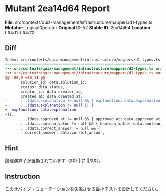 # Mutant 2ea14d64 Report

**File**: src/contexts/quiz-management/infrastructure/mappers/d1-types.ts
**Mutator**: LogicalOperator
**Original ID**: 52
**Stable ID**: 2ea14d64
**Location**: L84:11–L84:72

## Diff

```diff
Index: src/contexts/quiz-management/infrastructure/mappers/d1-types.ts
===================================================================
--- src/contexts/quiz-management/infrastructure/mappers/d1-types.ts	original
+++ src/contexts/quiz-management/infrastructure/mappers/d1-types.ts	mutated #52
@@ -80,9 +80,11 @@
       solution_id: data.solution_id,
       status: data.status,
       creator_id: data.creator_id,
       created_at: data.created_at,
-      ...(data.explanation != null && { explanation: data.explanation }),
+      ...(data.explanation != null || {
+  explanation: data.explanation
+}),
       ...(data.approved_at != null && { approved_at: data.approved_at }),
       ...(data.boolean_value != null && { boolean_value: data.boolean_value }),
       ...(data.correct_answer != null && {
         correct_answer: data.correct_answer,
```

## Hint

論理演算子が置換されています（&&/|| ⇄ ||/&&）。

## Instruction

このサバイブ・ミューテーションを失敗させる最小テストを設計してください。